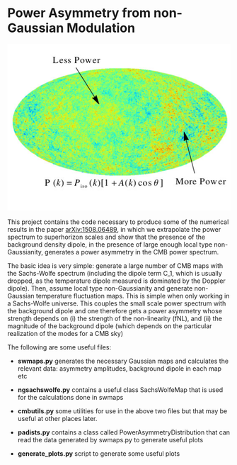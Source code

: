 # Power Asymmetry from non-Gaussian Modulation #
![map.jpg](https://github.com/sarojadhikari/powerasym/blob/master/figures/map.jpg)

This project contains the code necessary to produce some of the numerical results in the paper [arXiv:1508.06489](http://arxiv.org/abs/1508.06489), in which we extrapolate the power spectrum to superhorizon scales and show that the presence of the background density dipole, in the presence of large enough local type non-Gaussianity, generates a power asymmetry in the CMB power spectrum.

The basic idea is very simple: generate a large number of CMB maps with the Sachs-Wolfe spectrum (including the dipole term C_1, which is usually dropped, as the temperature dipole measured is dominated by the Doppler dipole). Then, assume local type non-Gaussianity and generate non-Gaussian temperature fluctuation maps. This is simple when only working in a Sachs-Wolfe universe. This couples the small scale power spectrum with the background dipole and one therefore gets a power asymmetry whose strength depends on (i) the strength of the non-linearity (fNL), and (ii) the magnitude of the background dipole (which depends on the particular realization of the modes for a CMB sky)

The following are some useful files:

* **swmaps.py** generates the necessary Gaussian maps and calculates the relevant data: asymmetry amplitudes, background dipole in each map etc

* **ngsachswolfe.py** contains a useful class SachsWolfeMap that is used for the calculations done in swmaps

* **cmbutils.py** some utilities for use in the above two files but that may be useful at other places later.

* **padists.py** contains a class called PowerAsymmetryDistribution that can read the data generated by swmaps.py to generate useful plots

* **generate_plots.py** script to generate some useful plots
